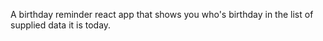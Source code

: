
A birthday reminder react app that shows you who's birthday in the list of supplied data it is today.
